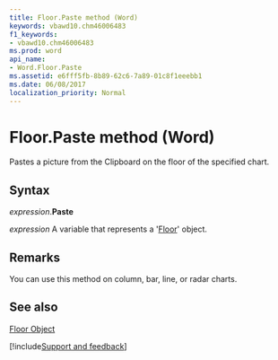 ```yaml
---
title: Floor.Paste method (Word)
keywords: vbawd10.chm46006483
f1_keywords:
- vbawd10.chm46006483
ms.prod: word
api_name:
- Word.Floor.Paste
ms.assetid: e6fff5fb-8b89-62c6-7a89-01c8f1eeebb1
ms.date: 06/08/2017
localization_priority: Normal
---
```



# Floor.Paste method (Word)

Pastes a picture from the Clipboard on the floor of the specified chart.


## Syntax

_expression_.**Paste**

 _expression_ A variable that represents a '[Floor](Word.Floor.md)' object.


## Remarks

You can use this method on column, bar, line, or radar charts.


## See also


[Floor Object](Word.Floor.md)

[!include[Support and feedback](~/includes/feedback-boilerplate.md)]
